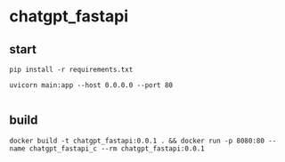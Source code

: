 # chatgpt_fastapi

## start

```shell
pip install -r requirements.txt

uvicorn main:app --host 0.0.0.0 --port 80


```

## build

```shell
docker build -t chatgpt_fastapi:0.0.1 . && docker run -p 8080:80 --name chatgpt_fastapi_c --rm chatgpt_fastapi:0.0.1 
```
